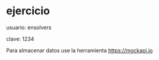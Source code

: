 # ejercicio
usuario: ensolvers

clave: 1234

Para almacenar datos use la herramienta https://mockapi.io
